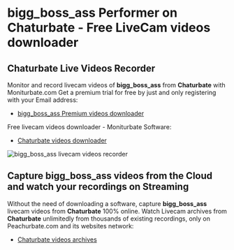 # bigg_boss_ass Performer on Chaturbate - Free LiveCam videos downloader

## Chaturbate Live Videos Recorder

Monitor and record livecam videos of **bigg_boss_ass** from **Chaturbate** with Moniturbate.com
Get a premium trial for free by just and only registering with your Email address:
* [bigg_boss_ass Premium videos downloader](https://moniturbate.com/request-demo-licence-key.html)

Free livecam videos downloader - Moniturbate Software:
* [Chaturbate videos downloader](https://moniturbate.com/moniturbate-download-software.html)

![bigg_boss_ass livecam videos recorder](https://peachurnet.com/templates/moniturbate-software.png)


## Capture bigg_boss_ass videos from the Cloud and watch your recordings on Streaming

Without the need of downloading a software, capture **bigg_boss_ass** livecam videos from **Chaturbate** 100% online.
Watch Livecam archives from **Chaturbate** unlimitedly from thousands of existing recordings, only on Peachurbate.com and its websites network:
* [Chaturbate videos archives](https://peachurnet.com/)
